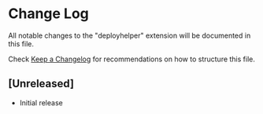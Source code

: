 # Change Log

All notable changes to the "deployhelper" extension will be documented in this file.

Check [Keep a Changelog](http://keepachangelog.com/) for recommendations on how to structure this file.

## [Unreleased]

- Initial release